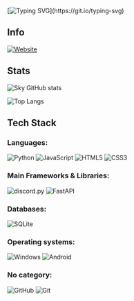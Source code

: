 [![Typing SVG](https://readme-typing-svg.demolab.com?font=Fira+Code&pause=1000&color=FFA500&width=435&lines=Hi%2C+I'm+Sky!;Welcome+to+my+GitHub!)](https://git.io/typing-svg)

## Info
[![Website](https://img.shields.io/badge/Website-Visit-blue?style=for-the-badge&logo=google-chrome)](https://example.com)

## Stats
![Sky GitHub stats](https://github-readme-stats.vercel.app/api?username=SKyLine-ax&show_icons=true&theme=gruvbox)


![Top Langs](https://github-readme-stats.vercel.app/api/top-langs/?username=SKyLine-ax&layout=compact&theme=gruvbox)

## Tech Stack

### Languages:
![Python](https://img.shields.io/badge/python-3670A0?style=for-the-badge&amp;logo=python&amp;logoColor=ffdd54)
![JavaScript](https://img.shields.io/badge/-JavaScript-F7DF1E?style=for-the-badge&logo=javascript&logoColor=black)
![HTML5](https://img.shields.io/badge/-HTML5-E34F26?style=for-the-badge&logo=html5&logoColor=white)
![CSS3](https://img.shields.io/badge/-CSS3-1572B6?style=for-the-badge&logo=css3&logoColor=white)

### Main Frameworks & Libraries:
![discord.py](https://custom-icon-badges.demolab.com/badge/Discord.py-323330?style=for-the-badge&amp;logo=discord-py&amp;logoColor=white)
![FastAPI](https://img.shields.io/badge/-FastAPI-009688?style=for-the-badge&logo=fastapi&logoColor=white)

### Databases:
![SQLite](https://img.shields.io/badge/-SQLite-003B57?style=for-the-badge&logo=sqlite&logoColor=white)

### Operating systems:
![Windows](https://custom-icon-badges.demolab.com/badge/Windows-bfe0f5?logo=windows&amp;logoColor=white&amp;style=for-the-badge)
![Android](https://img.shields.io/badge/Android-3A8533?logo=android&logoColor=white&style=for-the-badge)

### No category:
![GitHub](https://img.shields.io/badge/-GitHub-181717?style=for-the-badge&logo=github&logoColor=white)
![Git](https://img.shields.io/badge/-Git-F05032?style=for-the-badge&logo=git&logoColor=white)

